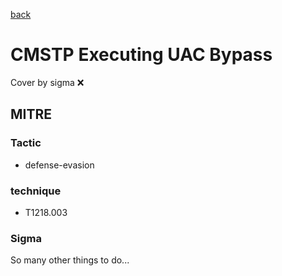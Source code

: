 [back](../index.md)
# CMSTP Executing UAC Bypass
Cover by sigma :x: 

## MITRE
### Tactic
  - defense-evasion

### technique
  - T1218.003

### Sigma

 So many other things to do...